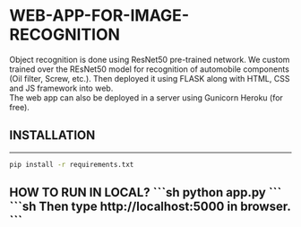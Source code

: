 # WEB-APP-FOR-IMAGE-RECOGNITION

Object recognition is done using ResNet50 pre-trained network. We custom trained over the REsNet50 model for recognition of automobile components (Oil filter, Screw, etc.). Then deployed it using FLASK along with HTML, CSS and JS framework into web. <br>
The web app can also be deployed in a server using Gunicorn Heroku (for free). <br>
<h2>INSTALLATION</h2><hr>

```sh
pip install -r requirements.txt
```
<h2>HOW TO RUN IN LOCAL?</hr>
```sh
python app.py
```
```sh
Then type http://localhost:5000 in browser. 
```
